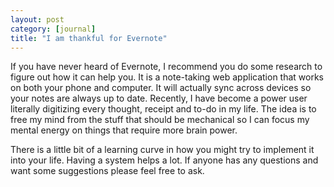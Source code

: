```yaml
--- 
layout: post
category: [journal]
title: "I am thankful for Evernote"
---
```


If you have never heard of Evernote, I recommend you do some research to figure out how it can help you. It is a note-taking web application that works on both your phone and computer. It will actually sync across devices so your notes are always up to date. Recently, I have become a power user literally digitizing every thought, receipt and to-do in my life. The idea is to free my mind from the stuff that should be mechanical so I can focus my mental energy on things that require more brain power.

There is a little bit of a learning curve in how you might try to implement it into your life. Having a system helps a lot. If anyone has any questions and want some suggestions please feel free to ask.